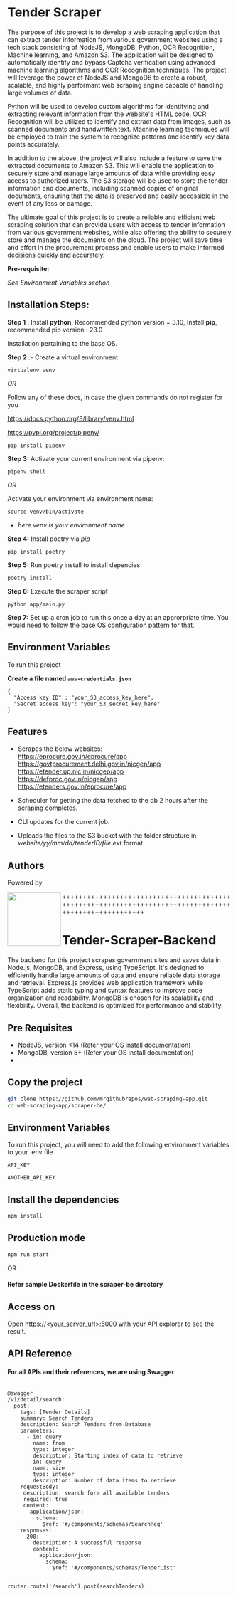 # Tender Scraper

The purpose of this project is to develop a web scraping application that can extract tender information from various government websites using a tech stack consisting of NodeJS, MongoDB, Python, OCR Recognition, Machine learning, and Amazon S3. The application will be designed to automatically identify and bypass Captcha verification using advanced machine learning algorithms and OCR Recognition techniques. The project will leverage the power of NodeJS and MongoDB to create a robust, scalable, and highly performant web scraping engine capable of handling large volumes of data.

Python will be used to develop custom algorithms for identifying and extracting relevant information from the website's HTML code. OCR Recognition will be utilized to identify and extract data from images, such as scanned documents and handwritten text. Machine learning techniques will be employed to train the system to recognize patterns and identify key data points accurately.

In addition to the above, the project will also include a feature to save the extracted documents to Amazon S3. This will enable the application to securely store and manage large amounts of data while providing easy access to authorized users. The S3 storage will be used to store the tender information and documents, including scanned copies of original documents, ensuring that the data is preserved and easily accessible in the event of any loss or damage.

The ultimate goal of this project is to create a reliable and efficient web scraping solution that can provide users with access to tender information from various government websites, while also offering the ability to securely store and manage the documents on the cloud. The project will save time and effort in the procurement process and enable users to make informed decisions quickly and accurately.


**Pre-requisite:**

*See Environment Variables section*


## **Installation Steps:**

**Step 1** : Install **python**, Recommended python version = 3.10, Install **pip**, recommended pip version : 23.0

Installation pertaining to the base OS.

**Step 2** :- Create a virtual environment

```
virtualenv venv
```

*OR*

Follow any of these docs, in case the given commands do not register for you

https://docs.python.org/3/library/venv.html

https://pypi.org/project/pipenv/

```
pip install pipenv
```

**Step 3:** Activate your current environment via pipenv:
```
pipenv shell
```

*OR*

Activate your environment via environment name:

```
source venv/bin/activate
```
* *here venv is your environment name*

**Step 4:** Install poetry via *pip*

```
pip install poetry
```

**Step 5:** Run poetry install to install depencies
```
poetry install
```

**Step 6:** Execute the scraper script
```
python app/main.py
```

**Step 7:** Set up a cron job to run this once a day at an approrpriate time. You would need to follow the base OS configuration pattern for that. 
## Environment Variables

To run this project

**Create a file named `aws-credentials.json`**

```
{
  "Access key ID" : "your_S3_access_key_here",
  "Secret access key": "your_S3_secret_key_here"
}
```
## Features

- Scrapes the below websites: <br />
    https://eprocure.gov.in/eprocure/app  <br />
    https://govtprocurement.delhi.gov.in/nicgep/app  <br />
    https://etender.up.nic.in/nicgep/app  <br />
    https://defproc.gov.in/nicgep/app   <br />
    https://etenders.gov.in/eprocure/app   <br />

- Scheduler for getting the data fetched to the db 2 hours after the scraping completes.
- CLI updates for the current job.
- Uploads the files to the S3 bucket with the folder structure in *website/yy/mm/dd/tenderID/file.ext* format


## Authors

Powered by 

<img align="left" width="120" src="https://nexgeniots.com/wp-content/uploads/2021/11/NexGen-Logo_512x380.svg">






++++++++++++++++++++++++++++++++++++++++++++++++++++++++++++++++++++++++++++++++++++++++++++++++++++++


# Tender-Scraper-Backend


The backend for this project scrapes government sites and saves data in Node.js, MongoDB, and Express, using TypeScript. It's designed to efficiently handle large amounts of data and ensure reliable data storage and retrieval. Express.js provides web application framework while TypeScript adds static typing and syntax features to improve code organization and readability. MongoDB is chosen for its scalability and flexibility. Overall, the backend is optimized for performance and stability.


## Pre Requisites

- NodeJS, version <14 (Refer your OS install documentation)
- MongoDB, version 5+ (Refer your OS install documentation)
- 

## Copy the project
```sh
git clone https://github.com/mrgithubrepos/web-scraping-app.git
cd web-scraping-app/scraper-be/
```

## Environment Variables

To run this project, you will need to add the following environment variables to your .env file

`API_KEY`

`ANOTHER_API_KEY`

## Install the dependencies

```sh
npm install
```

## Production mode

```sh
npm run start
```

OR 

#### Refer sample Dockerfile in the scraper-be directory

## Access on

Open [https://<your_server_url>:5000](https://your_server_url:5000) with your API explorer to see the result.
## API Reference

#### For all APIs and their references, we are using Swagger

```

@swagger
/v1/detail/search:
  post:
    tags: [Tender Details]
    summary: Search Tenders
    description: Search Tenders from Database
    parameters:
      - in: query
        name: from
        type: integer
        description: Starting index of data to retrieve
      - in: query
        name: size
        type: integer
        description: Number of data items to retrieve
    requestBody:
     description: search form all available tenders
     required: true
     content:
       application/json:
         schema:
           $ref: '#/components/schemas/SearchReq'
    responses:
      200:
        description: A successful response
        content:
          application/json:
            schema:
              $ref: '#/components/schemas/TenderList'


router.route('/search').post(searchTenders)

```


